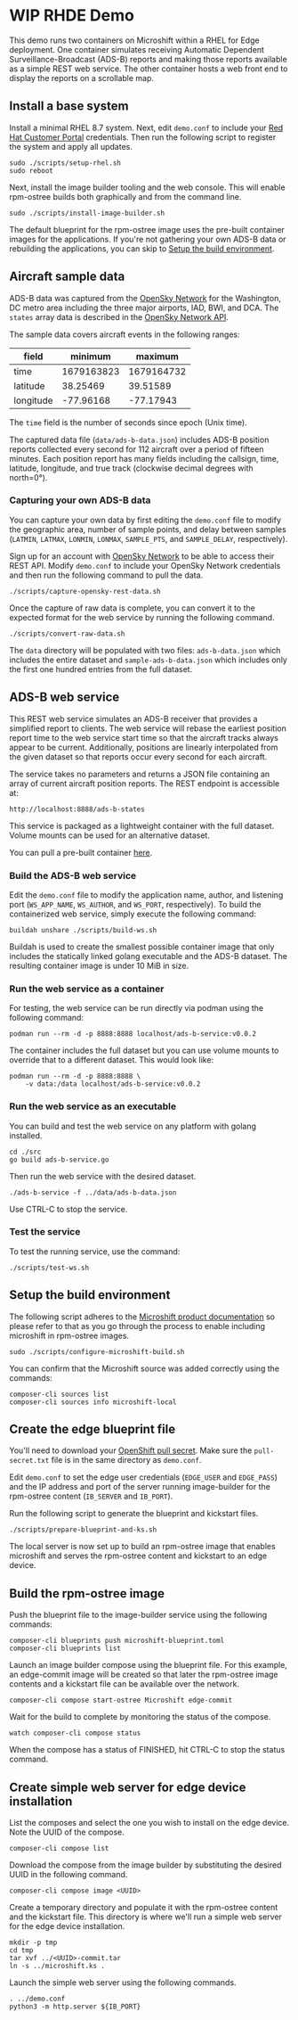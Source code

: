 # WIP RHDE Demo 
This demo runs two containers on Microshift within a RHEL for Edge
deployment. One container simulates receiving Automatic Dependent
Surveillance-Broadcast (ADS-B) reports and making those reports
available as a simple REST web service. The other container hosts
a web front end to display the reports on a scrollable map.

## Install a base system
Install a minimal RHEL 8.7 system. Next, edit `demo.conf` to include
your [Red Hat Customer Portal](https://access.redhat.com) credentials.
Then run the following script to register the system and apply all
updates.

    sudo ./scripts/setup-rhel.sh
    sudo reboot

Next, install the image builder tooling and the web console. This will
enable rpm-ostree builds both graphically and from the command line.

    sudo ./scripts/install-image-builder.sh

The default blueprint for the rpm-ostree image uses the pre-built
container images for the applications. If you're not gathering your
own ADS-B data or rebuilding the applications, you can skip to
[Setup the build environment](#setup-the-build-environment).

## Aircraft sample data
ADS-B data was captured from the [OpenSky Network](https://opensky-network.org/)
for the Washington, DC metro area including the three major airports,
IAD, BWI, and DCA. The `states` array data is described in the
[OpenSky Network API](https://openskynetwork.github.io/opensky-api/rest.html#id4).

The sample data covers aircraft events in the following ranges:

| field     | minimum    | maximum    |
| -----     | -------    | -------    |
| time      | 1679163823 | 1679164732 |
| latitude  |  38.25469  |  39.51589  |
| longitude | -77.96168  | -77.17943  |

The `time` field is the number of seconds since epoch (Unix time).

The captured data file (`data/ads-b-data.json`) includes ADS-B
position reports collected every second for 112 aircraft over a
period of fifteen minutes.  Each position report has many fields
including the callsign, time, latitude, longitude, and true track
(clockwise decimal degrees with north=0&deg;).

### Capturing your own ADS-B data
You can capture your own data by first editing the `demo.conf` file
to modify the geographic area, number of sample points, and delay
between samples (`LATMIN`, `LATMAX`, `LONMIN`, `LONMAX`, `SAMPLE_PTS`,
and `SAMPLE_DELAY`, respectively).

Sign up for an account with [OpenSky Network](https://opensky-network.org)
to be able to access their REST API. Modify `demo.conf` to include
your OpenSky Network credentials and then run the following command
to pull the data.

    ./scripts/capture-opensky-rest-data.sh

Once the capture of raw data is complete, you can convert it to the
expected format for the web service by running the following command.

    ./scripts/convert-raw-data.sh

The `data` directory will be populated with two files: `ads-b-data.json`
which includes the entire dataset and `sample-ads-b-data.json` which
includes only the first one hundred entries from the full dataset.

## ADS-B web service
This REST web service simulates an ADS-B receiver that provides a
simplified report to clients. The web service will rebase the
earliest position report time to the web service start time so that
the aircraft tracks always appear to be current. Additionally,
positions are linearly interpolated from the given dataset so that
reports occur every second for each aircraft.

The service takes no parameters and returns a JSON file containing
an array of current aircraft position reports. The REST endpoint
is accessible at:

    http://localhost:8888/ads-b-states

This service is packaged as a lightweight container with the full 
dataset. Volume mounts can be used for an alternative dataset.

You can pull a pre-built container
[here](https://quay.io/rlucente-se-jboss/ads-b-service).

### Build the ADS-B web service
Edit the `demo.conf` file to modify the application name, author,
and listening port (`WS_APP_NAME`, `WS_AUTHOR`, and `WS_PORT`,
respectively). To build the containerized web service, simply execute
the following command:

    buildah unshare ./scripts/build-ws.sh

Buildah is used to create the smallest possible container image
that only includes the statically linked golang executable and the
ADS-B dataset. The resulting container image is under 10 MiB in
size.

### Run the web service as a container
For testing, the web service can be run directly via podman using
the following command:

    podman run --rm -d -p 8888:8888 localhost/ads-b-service:v0.0.2

The container includes the full dataset but you can use volume
mounts to override that to a different dataset. This would look
like:

    podman run --rm -d -p 8888:8888 \
        -v data:/data localhost/ads-b-service:v0.0.2

### Run the web service as an executable
You can build and test the web service on any platform with golang
installed.

    cd ./src
    go build ads-b-service.go

Then run the web service with the desired dataset.

    ./ads-b-service -f ../data/ads-b-data.json

Use CTRL-C to stop the service.

### Test the service
To test the running service, use the command:

    ./scripts/test-ws.sh

## Setup the build environment
The following script adheres to the [Microshift product documentation](https://access.redhat.com/documentation/en-us/red_hat_build_of_microshift/4.12/html-single/installing/index)
so please refer to that as you go through the process to enable
including microshift in rpm-ostree images.

    sudo ./scripts/configure-microshift-build.sh

You can confirm that the Microshift source was added correctly using
the commands:

    composer-cli sources list
    composer-cli sources info microshift-local

## Create the edge blueprint file
You'll need to download your [OpenShift pull secret](https://console.redhat.com/openshift/create/local).
Make sure the `pull-secret.txt` file is in the same directory as
`demo.conf`.

Edit `demo.conf` to set the edge user credentials (`EDGE_USER` and
`EDGE_PASS`) and the IP address and port of the server running
image-builder for the rpm-ostree content (`IB_SERVER` and `IB_PORT`).

Run the following script to generate the blueprint and kickstart files.

    ./scripts/prepare-blueprint-and-ks.sh

The local server is now set up to build an rpm-ostree image that
enables microshift and serves the rpm-ostree content and kickstart
to an edge device.

## Build the rpm-ostree image
Push the blueprint file to the image-builder service using the
following commands:

    composer-cli blueprints push microshift-blueprint.toml
    composer-cli blueprints list

Launch an image builder compose using the blueprint file. For this
example, an edge-commit image will be created so that later the
rpm-ostree image contents and a kickstart file can be available
over the network.

    composer-cli compose start-ostree Microshift edge-commit

Wait for the build to complete by monitoring the status of the
compose.

    watch composer-cli compose status

When the compose has a status of FINISHED, hit CTRL-C to stop the
status command.

## Create simple web server for edge device installation
List the composes and select the one you wish to install on the
edge device. Note the UUID of the compose.

    composer-cli compose list

Download the compose from the image builder by substituting the
desired UUID in the following command.

    composer-cli compose image <UUID>

Create a temporary directory and populate it with the rpm-ostree
content and the kickstart file. This directory is where we'll run
a simple web server for the edge device installation.

    mkdir -p tmp
    cd tmp
    tar xvf ../<UUID>-commit.tar
    ln -s ../microshift.ks .

Launch the simple web server using the following commands.

    . ../demo.conf
    python3 -m http.server ${IB_PORT}
